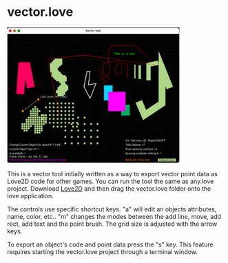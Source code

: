 # vector.love

<img src="pics/demo.png" alt="features pic" width="400">

This is a vector tool initially written as a way to export vector point data as Love2D code for other games. You can run the tool the same as any.love project. Download <a href="https://love2d.org/">Love2D</a> and then drag the vector.love folder onto the love application. 

The controls use specific shortcut keys. "a" will edit an objects attributes, name, color, etc.. "m" changes the modes between the add line, move, add rect, add text and the point brush. The grid size is adjusted with the arrow keys. 

To export an object's code and point data press the "s" key. This feature requires starting the vector.love project through a terminal window. 

